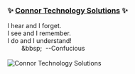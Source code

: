 ### ✨ [Connor Technology Solutions](https://connortechsolutions.com) ✨
 I hear and I forget.<br />
 I see and I remember.<br />
 I do and I understand!<br />
&nbsp;&nbsp;&nbsp;&nbsp;&nbsp;&nbsp;&nbsp;&nbsp;&bbsp;&nbsp;  --Confucious<br />
<br />
![Connor Technology Solutions](https://connortechsolutions.com/img/ctsLogo.png)
<!--
**connortechsolutions/connortechsolutions** is a ✨ _special_ ✨ repository because its `README.md` (this file) appears on your GitHub profile.

Here are some ideas to get you started:

- 🔭 I’m currently working on ...
- 🌱 I’m currently learning ...
- 👯 I’m looking to collaborate on ...
- 🤔 I’m looking for help with ...
- 💬 Ask me about ...
- 📫 How to reach me: ...
- 😄 Pronouns: ...
- ⚡ Fun fact: ...
-->
